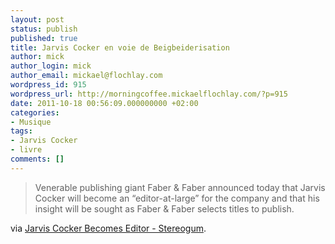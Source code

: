 ```yaml
---
layout: post
status: publish
published: true
title: Jarvis Cocker en voie de Beigbeiderisation
author: mick
author_login: mick
author_email: mickael@flochlay.com
wordpress_id: 915
wordpress_url: http://morningcoffee.mickaelflochlay.com/?p=915
date: 2011-10-18 00:56:09.000000000 +02:00
categories:
- Musique
tags:
- Jarvis Cocker
- livre
comments: []
---
```

<blockquote>Venerable publishing giant Faber &amp; Faber announced today that Jarvis Cocker will become an “editor-at-large” for the company and that his insight will be sought as Faber &amp; Faber selects titles to publish.</blockquote>
via <a href="http://stereogum.com/839731/jarvis-cocker-becomes-editor/news/?utm_source=feedburner&amp;utm_medium=feed&amp;utm_campaign=Feed%3A+stereogum%2FcBYa+%28stereogum%29">Jarvis Cocker Becomes Editor - Stereogum</a>.
